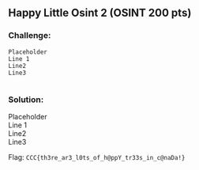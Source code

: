## Happy Little Osint 2 (OSINT 200 pts)  
### Challenge:  
```
Placeholder    
Line 1    
Line2    
Line3    
  
```
  
### Solution:  
Placeholder    
Line 1    
Line2    
Line3    
  
  
Flag: `CCC{th3re_ar3_l0ts_of_h@ppY_tr33s_in_c@naDa!}`  
  
